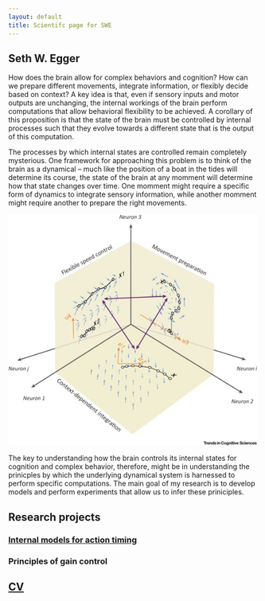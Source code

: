 ```yaml
---
layout: default
title: Scientifc page for SWE
---
```



## Seth W. Egger

How does the brain allow for complex behaviors and cognition? How can we prepare different movements, integrate information, or flexibly decide based on context? A key idea is that, even if sensory inputs and motor outputs are unchanging, the internal workings of the brain perform computations that allow behavioral flexibility to be achieved. A corollary of this proposition is that the state of the brain must be controlled by internal processes such that they evolve towards a different state that is the output of this computation.

The processes by which internal states are controlled remain completely mysterious. One framework for approaching this problem is to think of the brain as a dynamical – much like the position of a boat in the tides will determine its course, the state of the brain at any momment will determine how that state changes over time. One momment might require a specific form of dynamics to integrate sensory information, while another momment might require another to prepare the right movements.

<img src="images/TICS/ComputationThroughDynamics.jpg" alt="ComputationThroughDynamics" style="width: 500px;"/>

The key to understanding how the brain controls its internal states for cognition and complex behavior, therefore, might be in understanding the prinicples by which the underlying dynamical system is harnessed to perform specific computations. The main goal of my research is to develop models and perform experiments that allow us to infer these priniciples.

## Research projects
### [Internal models for action timing](InternalModels)
### Principles of gain control

## [CV](Egger_cv.pdf)
